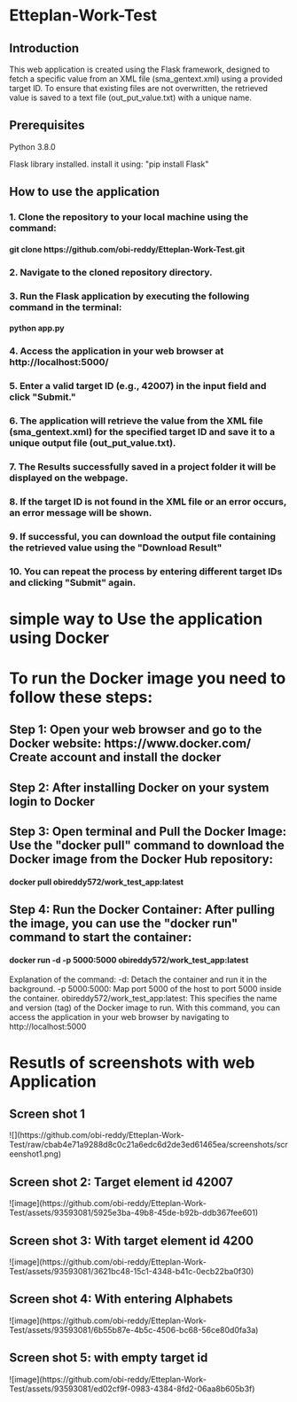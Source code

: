# Etteplan-Work-Test
<h2>Introduction</h2>
This web application is created using the Flask framework, designed to fetch a specific value from an XML file (sma_gentext.xml) using a provided target ID. To ensure that existing files are not overwritten, the retrieved value is saved to a text file (out_put_value.txt) with a unique name.

<h2>Prerequisites</h2>
<p>Python 3.8.0</p>

<p>Flask library installed. install it using: "pip install Flask"</p>

<h2>How to use the application</h2>
<h3>1. Clone the repository to your local machine using the command:</h3>
<h4>     git clone https://github.com/obi-reddy/Etteplan-Work-Test.git</h4>
<h3>2. Navigate to the cloned repository directory.</h3>
<h3>3. Run the Flask application by executing the following command in the terminal:</h3>
<h4>      python app.py</h4>
<h3>4. Access the application in your web browser at http://localhost:5000/</h3>
<h3>5. Enter a valid target ID (e.g., 42007) in the input field and click "Submit."</h3>
<h3>6. The application will retrieve the value from the XML file (sma_gentext.xml) for the specified target ID and save it to a unique output file (out_put_value.txt).</h3>
<h3>7. The Results successfully saved in a project folder it will be displayed on the webpage.</h3>
<h3>8. If the target ID is not found in the XML file or an error occurs, an error message will be shown.</h3>
<h3>9. If successful, you can download the output file containing the retrieved value using the "Download Result"</h3>
<h3>10. You can repeat the process by entering different target IDs and clicking "Submit" again.</h3>


<h1> simple way to Use the application using Docker</h1>
<h1>To run the Docker image you need to follow these steps:</h1>
<h2>Step 1: Open your web browser and go to the Docker website: https://www.docker.com/ Create account and install the docker</h2>
<h2>Step 2: After installing Docker on your system login to Docker</h2>
<h2>Step 3: Open terminal and Pull the Docker Image: Use the "docker pull" command to download the Docker image from the Docker Hub repository:</h2>
<h4>docker pull obireddy572/work_test_app:latest</h4>
<h2>Step 4: Run the Docker Container: After pulling the image, you can use the "docker run" command to start the container:</h2>
<h4>docker run -d -p 5000:5000 obireddy572/work_test_app:latest </h4>
Explanation of the command:   
                           -d: Detach the container and run it in the background.
                           -p 5000:5000: Map port 5000 of the host to port 5000 inside the container.
                           obireddy572/work_test_app:latest: This specifies the name and version (tag) of the Docker image to run.
                           With this command, you can access the application in your web browser by navigating to http://localhost:5000
                           


<h1>Resutls of screenshots with web Application </h1>
<h2>Screen shot 1</h2>
![](https://github.com/obi-reddy/Etteplan-Work-Test/raw/cbab4e71a9288d8c0c21a6edc6d2de3ed61465ea/screenshots/screenshot1.png)
<h2>Screen shot 2: Target element id 42007</h2>
![image](https://github.com/obi-reddy/Etteplan-Work-Test/assets/93593081/5925e3ba-49b8-45de-b92b-ddb367fee601)
<h2>Screen shot 3: With target element id 4200</h2>
![image](https://github.com/obi-reddy/Etteplan-Work-Test/assets/93593081/3621bc48-15c1-4348-b41c-0ecb22ba0f30)
<h2>Screen shot 4: With entering Alphabets</h2>
![image](https://github.com/obi-reddy/Etteplan-Work-Test/assets/93593081/6b55b87e-4b5c-4506-bc68-56ce80d0fa3a)
<h2>Screen shot 5: with empty target id</h2>
![image](https://github.com/obi-reddy/Etteplan-Work-Test/assets/93593081/ed02cf9f-0983-4384-8fd2-06aa8b605b3f)






